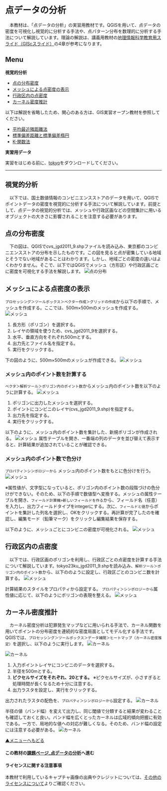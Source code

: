 # 点データの分析
　本教材は、「点データの分析」の実習用教材です。QGISを用いて、点データの密度を可視化し視覚的に分析する手法や、点パターン分布を数理的に分析する手法について解説しています。理論の解説は、講義用教材の[地理情報科学教育用スライド（GIScスライド）]の4章が参考になります。

[地理情報科学教育用スライド（GIScスライド）]:http://curricula.csis.u-tokyo.ac.jp/slide/4.html

**Menu**
------

**視覚的分析**

* [点の分布密度](#点の分布密度)
* [メッシュによる点密度の表示](#メッシュによる点密度の表示)
* [行政区内の点密度](#行政区内の点密度)
* [カーネル密度推計](#カーネル密度推計)

以下は解説を省略したため、関心のある方は、GIS実習オープン教材を参照してください。
* [平均最近隣距離法](#平均最近隣距離法)
* [標準偏差距離と標準偏差楕円](#標準偏差距離と標準偏差楕円)
* [K-関数法](#k-関数法)

**実習用データ**

実習をはじめる前に、[tokyo]をダウンロードしてください。

[tokyo]:https://github.com/gis-oer/datasets/raw/master/s/tokyo_s.zip

-------
## 視覚的分析
　以下では、国土数値情報のコンビニエンスストアのデータを用いて、QGISでポイントデータの密度を視覚的に分析する手法について解説しています。前提として、点データの視覚的分析では、メッシュや行政区画などの空間集計に用いるオブジェクトの大きさに影響されることを注意する必要があります。

## 点の分布密度
　下の図は、QGISでcvs_jgd2011_9.shpファイルを読み込み、東京都のコンビニエンスストアの分布を示したものです。この図を見ると点が密集している地域とそうでない地域があることはわかります。しかし、地域ごとの密度の違いはよくわかりません。そこで、以下ではQGISでメッシュ（方形区）や行政区画ごとに密度を可視化する手法を解説します。
![点の分布](pic/14pic_1.png)

## メッシュによる点密度の表示
`プロセッシング＞ツールボックス＞ベクター作成＞グリッドの作成`から以下の手順で、メッシュを作成する。ここでは、500m×500mのメッシュを作成する。
![メッシュ](pic/14pic_2.png)

1. 長方形（ポリゴン）を選択する。
2. レイヤの領域を使うため、cvs_jgd2011_9を選択する。
3. 水平、垂直方向をそれぞれ500mとする。
4. 出力先とファイル名を指定する。
5. 実行をクリックする。

下の図のように、500m×500mのメッシュが作成できる。
![メッシュ](pic/14pic_3.png)

### メッシュ内のポイント数を計算する
`ベクタ＞解析ツール＞ポリゴン内のポイント数`からメッシュ内のポイント数を以下のように計算する。
![メッシュ](pic/14pic_4.png)

1. ポリゴンに出力したメッシュを選択する。
2. ポイントにコンビニのレイヤ(cvs_jgd2011_9.shp)を指定する。
3. 出力先を指定する。
4. 実行をクリックする。

以下のように、メッシュ内のポイント数を集計した、新規ポリゴンが作成される。
![メッシュ](pic/14pic_5.png)
属性テーブルを開き、一番端の列のデータを並び替えて表示すると、計算結果が追加されていることが確認できる。

### メッシュ内のポイント数で色分け
`プロパティ＞シンボロジーから` メッシュ内のポイント数をもとに色分けを行う。
![メッシュ](pic/14pic_6.png)

※属性値が、文字型になっていると、ポリゴン内のポイント数の段階づけの色分けができない。そのため、以下の手順で数値型へ変換する。メッシュの属性テーブルを開き、`フィールド計算機>新しいフィールドを作る`から、フィールド名（任意）を入力し、出力フィールドタイプをintegerにする。次に、`フィールドと値`からポイントを集計した列名を選択し、OKをクリックする。再計算が完了したのを確認し、編集モード（鉛筆マーク）をクリックし編集結果を保存する。　

以下のように、メッシュごとにコンビニの密度が可視化される。
![メッシュ](pic/14pic_7.png)

## 行政区内の点密度
　以下では、行政区画のポリゴンを利用し、行政区ごとの点密度を計算する手法について解説しています。tokyo23ku_jgd2011_9.shpを読み込み、`解析ツール＞ポリゴン内のポイント数`から、以下ののように設定し、行政区ごとのコンビニ数を計算する。
![メッシュ](pic/14pic_8.png)

計算結果のスタイルをプロパティから設定する。
`プロパティ＞シンボロジーから`属性値に応じて、以下のようにポリゴンの表現を整える。
![メッシュ](pic/14pic_9.png)

## カーネル密度推計
　カーネル密度分析は犯罪発生マップなどに用いられる手法で、カーネル関数を用いてポイントの分布密度を連続的な密度局面としてモデル化する手法です。QGISでは、`プロセッシング＞ツールボックス＞データ補間＞ヒートマップ（カーネル密度推定）`を選択し、以下のように実行します。
![カーネル](pic/14pic_10.png)

![カーネル](pic/14pic_12.png)

1. 入力ポイントレイヤにコンビニのデータを選択する。
2. 半径を500mとする。
3. **ピクセルサイズをそれぞれ、20とする。** ※ピクセルサイズが、小さすぎると処理時間が長くなるため十分に注意する。
4. 出力ラスタを設定し、実行をクリックする。

出力されたラスタの配色を、`プロパティ＞シンボロジーから`設定する。
![カーネル](pic/14pic_13.png)

半径の値（バンド幅）を変えて出力し、同じ閾値で分類すると結果が変わることも確認しておくと良い。バンド幅を広くとったカーネルは広域的傾向把握に有効である。一方で、局地的な値への対応が難しくなる。そのため、バンド幅の設定には注意する必要がある。
![カーネル](pic/14pic_14.png)

[▲メニューへもどる]

#### この教材の[課題ページ_点データの分析]へ進む

#### ライセンスに関する注意事項
本教材で利用しているキャプチャ画像の出典やクレジットについては、[その他のライセンスについて]よりご確認ください。

[▲メニューへもどる]:./14.md#Menu
[QGISユーザガイド]:http://docs.qgis.org/2.2/ja/docs/user_manual/plugins/plugins_heatmap.html
[NIJのサイト]:http://nij.gov/topics/technology/maps/Pages/crimestat.aspx
[利用規約]:../../policy.md
[その他のライセンスについて]:../license.md
[よくある質問とエラー]:../questions/questions.md

[GISの基本概念]:../00/00.md
[QGISビギナーズマニュアル]:../QGIS/QGIS.md
[GRASSビギナーズマニュアル]:../GRASS/GRASS.md
[リモートセンシングとその解析]:../06/06.md
[既存データの地図データと属性データ]:../07/07.md
[空間データ]:../08/08.md
[空間データベース]:../09/09.md
[空間データの統合・修正]:../10/10.md
[基本的な空間解析]:../11/11.md
[ネットワーク分析]:../12/12.md
[領域分析]:../13/13.md
[点データの分析]:../14/14.md
[ラスタデータの分析]:../15/15.md
[傾向面分析]:../16/16.md
[空間的自己相関]:../17/17.md
[空間補間]:../18/18.md
[空間相関分析]:../19/19.md
[空間分析におけるスケール]:../20/20.md
[視覚的伝達]:../21/21.md
[参加型GISと社会貢献]:../26/26.md

[地理院地図]:https://maps.gsi.go.jp
[e-Stat]:https://www.e-stat.go.jp/
[国土数値情報]:http://nlftp.mlit.go.jp/ksj/
[基盤地図情報]:http://www.gsi.go.jp/kiban/
[地理院タイル]:http://maps.gsi.go.jp/development/ichiran.html

[スライド_GISの基本概念]:https://github.com/gis-oer/gis-oer/raw/master/materials/00/00.pptx
[スライド_QGISビギナーズマニュアル]:https://github.com/gis-oer/gis-oer/raw/master/materials/QGIS/QGIS.pptx
[スライド_GRASSビギナーズマニュアル]:https://github.com/gis-oer/gis-oer/raw/master/materials/GRASS/GRASS.pptx
[スライド_リモートセンシングとその解析]:https://github.com/gis-oer/gis-oer/raw/master/materials/06/06.pptx
[スライド_既存データの地図データと属性データ]:https://github.com/gis-oer/gis-oer/raw/master/materials/07/07.pptx
[スライド_空間データ]:https://github.com/gis-oer/gis-oer/raw/master/materials/08/08.pptx
[スライド_空間データベース]:https://github.com/gis-oer/gis-oer/raw/master/materials/09/09.pptx
[スライド_空間データの統合・修正]:https://github.com/gis-oer/gis-oer/raw/master/materials/10/10.pptx
[スライド_基本的な空間解析]:https://github.com/gis-oer/gis-oer/raw/master/materials/11/11.pptx
[スライド_ネットワーク分析]:https://github.com/gis-oer/gis-oer/raw/master/materials/12/12.pptx
[スライド_領域分析]:https://github.com/gis-oer/gis-oer/raw/master/materials/13/13.pptx
[スライド_点データの分析]:https://github.com/gis-oer/gis-oer/raw/master/materials/14/14.pptx
[スライド_ラスタデータの分析]:https://github.com/gis-oer/gis-oer/raw/master/materials/15/15.pptx
[スライド_空間補間]:https://github.com/gis-oer/gis-oer/raw/master/materials/18/18.pptx
[スライド_視覚的伝達]:https://github.com/gis-oer/gis-oer/raw/master/materials/21/21.pptx
[スライド_参加型GISと社会貢献]:https://github.com/gis-oer/gis-oer/raw/master/materials/26/26.pptx

[課題ページ_QGISビギナーズマニュアル]:./tasks/t_qgis_entry.md
[課題ページ_GRASSビギナーズマニュアル]:./tasks/t_grass_entry.md
[課題ページ_リモートセンシングとその解析]:./tasks/t_06.md
[課題ページ_既存データの地図データと属性データ]:./tasks/t_07.md
[課題ページ_空間データ]:./tasks/t_08.md
[課題ページ_空間データベース]:./tasks/t_09.md
[課題ページ_空間データの統合・修正]:./tasks/t_10.md
[課題ページ_基本的な空間解析]:./tasks/t_11.md
[課題ページ_ネットワーク分析]:./tasks/t_12.md
[課題ページ_基本的な空間解析]:./tasks/t_13.md
[課題ページ_点データの分析]:./tasks/t_14.md
[課題ページ_ラスタデータの分析]:./tasks/t_15.md
[課題ページ_空間補間]:./tasks/t_18.md
[課題ページ_視覚的伝達]:./tasks/t_21.md
[課題ページ_参加型GISと社会貢献]:./tasks/t_26.md
